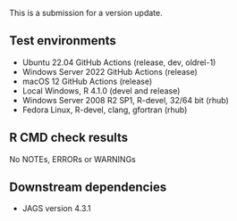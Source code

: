 This is a submission for a version update.

## Test environments

* Ubuntu 22.04 GitHub Actions (release, dev, oldrel-1)
* Windows Server 2022 GitHub Actions (release)
* macOS 12 GitHub Actions (release)
* Local Windows, R 4.1.0 (devel and release)
* Windows Server 2008 R2 SP1, R-devel, 32/64 bit (rhub)
* Fedora Linux, R-devel, clang, gfortran (rhub)


## R CMD check results

No NOTEs, ERRORs or WARNINGs


## Downstream dependencies

* JAGS version 4.3.1

